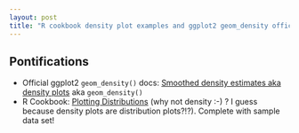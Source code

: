 ```yaml
---
layout: post
title: "R cookbook density plot examples and ggplot2 geom_density official docs"
---
```


## Pontifications

* Official ggplot2 ```geom_density()``` docs: [Smoothed density estimates aka density plots](http://ggplot2.tidyverse.org/reference/geom_density.html) aka ```geom_density()``` 
* R Cookbook: [Plotting Distributions](http://www.cookbook-r.com/Graphs/Plotting_distributions_(ggplot2)/) (why not density :-) ? I guess because density plots are distribution plots?!?). Complete with sample data set!